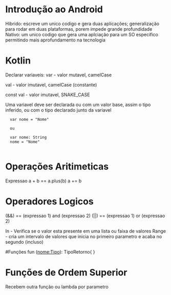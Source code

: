 # Introdução ao Android
Hibrido: escreve um unico codigo e gera duas aplicações; generalização para rodar em duas plataformas, porem impede grande profundidade
Nativo: um unico codigo que gera uma aplciação para um SO especifico permitindo mais aprofundamento na tecnologia

# Kotlin
Declarar variaveis:
var - valor mutavel, camelCase

val - valor imutavel, camelCase (constante)

const val - valor imutavel, SNAKE_CASE

Uma variavel deve ser declarada ou com um valor base, assim o tipo inferido, ou com o tipo declarado junto da variavel

```
  var nome = "Nome"
  
  ou
  
  var nome: String
  nome = "Nome"
  
```
# Operações Aritimeticas
Expressao a + b == a.plus(b)
a += b

# Operadores Logicos
(&&) == (expressao 1) and (expressao 2)
(||) == (expressao 1) or (expressao 2)

In - Verifica se o valor esta presente em uma lista ou faixa de valores
Range - cria um intervalo de valores que inicia no primeiro parametro e acaba no segundo (incluso)

#Funções
fun <nomeDaFuncao>(<nome:Tipo>): TipoRetorno{ }

# Funções de Ordem Superior
Recebem outra função ou lambda por parametro
